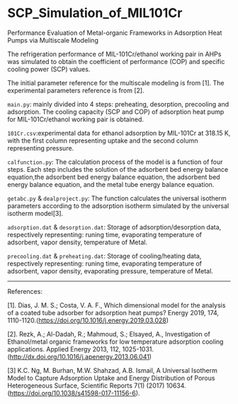 # SCP_Simulation_of_MIL101Cr
Performance Evaluation of Metal-organic Frameworks in Adsorption Heat Pumps via Multiscale Modeling

The refrigeration performance of MIL-101Cr/ethanol working pair in AHPs was simulated to obtain the coefficient of performance (COP) and specific cooling power (SCP) values.

The initial parameter reference for the multiscale modeling is from [1].
The experimental parameters reference is from [2].

`main.py`: mainly divided into 4 steps: preheating, desorption, precooling and adsorption. The cooling capacity (SCP and COP) of adsorption heat pump for MIL-101Cr/ethanol working pair is obtained.

`101Cr.csv`:experimental data for ethanol adsorption by MIL-101Cr at 318.15 K, with the first column representing uptake and the second column representing pressure.

`calfunction.py`: The calculation process of the model is a function of four steps. Each step includes the solution of the adsorbent bed energy balance equation,the adsorbent bed energy balance equation, the adsorbent bed energy balance equation, and the metal tube energy balance equation.

`getabc.py` & `dealproject.py`: The function calculates the universal isotherm parameters according to the adsorption isotherm simulated by the universal isotherm model[3].

`adsorption.dat` & `desorption.dat`: Storage of adsorption/desorption data, respectively representing: runing time, evaporating temperature of adsorbent, vapor density, temperature of Metal.

`precooling.dat` & `preheating.dat`: Storage of cooling/heating data, respectively representing: runing time, evaporating temperature of adsorbent, vapor density, evaporating pressure, temperature of Metal.

***
References:

[1]. Dias, J. M. S.; Costa, V. A. F., Which dimensional model for the analysis of a coated tube adsorber for
                adsorption heat pumps? Energy 2019, 174, 1110-1120.([]()https://doi.org/10.1016/j.energy.2019.03.028)
                
[2]. Rezk, A.;  Al-Dadah, R.;  Mahmoud, S.; Elsayed, A., Investigation of Ethanol/metal organic frameworks for
                low temperature adsorption cooling applications. Applied Energy 2013, 112, 1025-1031.([]()http://dx.doi.org/10.1016/j.apenergy.2013.06.041)
                
[3] K.C. Ng, M. Burhan, M.W. Shahzad, A.B. Ismail, A Universal Isotherm Model to Capture Adsorption Uptake and Energy Distribution of Porous Heterogeneous Surface, Scientific Reports 7(1) (2017) 10634. ([]()https://doi.org/10.1038/s41598-017-11156-6).
